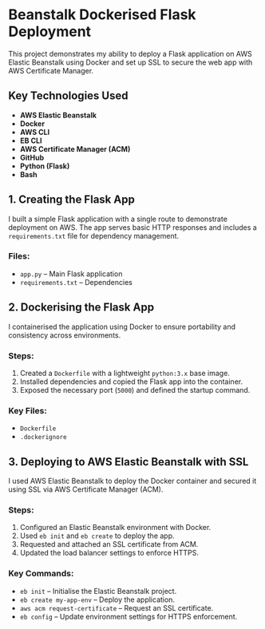 # Beanstalk Dockerised Flask Deployment

This project demonstrates my ability to deploy a Flask application on AWS Elastic Beanstalk using Docker and set up SSL to secure the web app with AWS Certificate Manager.

## Key Technologies Used

- **AWS Elastic Beanstalk**
- **Docker**
- **AWS CLI**
- **EB CLI**
- **AWS Certificate Manager (ACM)**
- **GitHub**
- **Python (Flask)**
- **Bash**

## 1. Creating the Flask App

I built a simple Flask application with a single route to demonstrate deployment on AWS. The app serves basic HTTP responses and includes a `requirements.txt` file for dependency management.

### Files:
- `app.py` – Main Flask application
- `requirements.txt` – Dependencies

## 2. Dockerising the Flask App
I containerised the application using Docker to ensure portability and consistency across environments.

### Steps:
1. Created a `Dockerfile` with a lightweight `python:3.x` base image.
2. Installed dependencies and copied the Flask app into the container.
3. Exposed the necessary port (`5000`) and defined the startup command.

### Key Files:
- `Dockerfile`
- `.dockerignore`

## 3. Deploying to AWS Elastic Beanstalk with SSL
I used AWS Elastic Beanstalk to deploy the Docker container and secured it using SSL via AWS Certificate Manager (ACM).

### Steps:
1. Configured an Elastic Beanstalk environment with Docker.
2. Used `eb init` and `eb create` to deploy the app.
3. Requested and attached an SSL certificate from ACM.
4. Updated the load balancer settings to enforce HTTPS.

### Key Commands:
- `eb init` – Initialise the Elastic Beanstalk project.
- `eb create my-app-env` – Deploy the application.
- `aws acm request-certificate` – Request an SSL certificate.
- `eb config` – Update environment settings for HTTPS enforcement.

